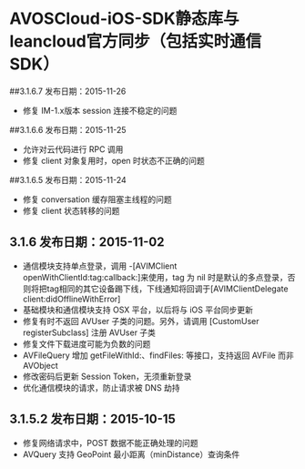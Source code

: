 # AVOSCloud-iOS-SDK静态库与leancloud官方同步（包括实时通信SDK）

##3.1.6.7 发布日期：2015-11-26

- 修复 IM-1.x版本 session 连接不稳定的问题

##3.1.6.6 发布日期：2015-11-25

- 允许对云代码进行 RPC 调用
- 修复 client 对象复用时，open 时状态不正确的问题

##3.1.6.5 发布日期：2015-11-24

- 修复 conversation 缓存阻塞主线程的问题
- 修复 client 状态转移的问题

## 3.1.6 发布日期：2015-11-02

- 通信模块支持单点登录，调用 -[AVIMClient openWithClientId:tag:callback:]来使用，tag 为 nil 时是默认的多点登录，否则将把tag相同的其它设备踢下线，下线通知将回调于[AVIMClientDelegate client:didOfflineWithError]
- 基础模块和通信模块支持 OSX 平台，以后将与 iOS 平台同步更新
- 修复有时不返回 AVUser 子类的问题。另外，请调用 [CustomUser registerSubclass] 注册 AVUser 子类
- 修复文件下载进度可能为负数的问题
- AVFileQuery 增加 getFileWithId:、findFiles: 等接口，支持返回 AVFile 而非 AVObject
- 修改密码后更新 Session Token，无须重新登录
- 优化通信模块的请求，防止请求被 DNS 劫持

## 3.1.5.2 发布日期：2015-10-15
- 修复网络请求中，POST 数据不能正确处理的问题
- AVQuery 支持 GeoPoint 最小距离（minDistance）查询条件

